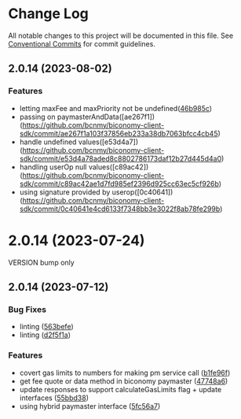 # Change Log

All notable changes to this project will be documented in this file.
See [Conventional Commits](https://conventionalcommits.org) for commit guidelines.

## 2.0.14 (2023-08-02)

### Features

* letting maxFee and maxPriority not be undefined([46b985c](https://github.com/bcnmy/biconomy-client-sdk/commit/46b985c75fd135f151c9ac4380a65438cccc6f39))
* passing on paymasterAndData([ae267f1])(https://github.com/bcnmy/biconomy-client-sdk/commit/ae267f1a103f37856eb233a38db7063bfcc4cb45)
* handle undefined values([e53d4a7])(https://github.com/bcnmy/biconomy-client-sdk/commit/e53d4a78aded8c8802786173daf12b27d445d4a0)
* handling userOp null values([c89ac42])(https://github.com/bcnmy/biconomy-client-sdk/commit/c89ac42ae1d7fd985ef2396d925cc63ec5cf926b)
* using signature provided by userop([0c40641])(https://github.com/bcnmy/biconomy-client-sdk/commit/0c40641e4cd6133f7348bb3e3022f8ab78fe299b)



# 2.0.14 (2023-07-24)

VERSION bump only


## 2.0.14 (2023-07-12)


### Bug Fixes

* linting ([563befe](https://github.com/bcnmy/biconomy-client-sdk/commit/563befedcc37aee4c531e01809b47e559a33f526))
* linting ([d2f5f1a](https://github.com/bcnmy/biconomy-client-sdk/commit/d2f5f1afadc2a561c4ef01c0821a25b9d7fe776e))


### Features

* covert gas limits to numbers for making pm service call ([b1fe96f](https://github.com/bcnmy/biconomy-client-sdk/commit/b1fe96f7a312ceaf7aa689939b7c69718c710dd1))
* get fee quote or data method in biconomy paymaster ([47748a6](https://github.com/bcnmy/biconomy-client-sdk/commit/47748a6384c2b74e1d9be4d570554098e1ac02e7))
* update responses to support calculateGasLimits flag + update interfaces ([55bbd38](https://github.com/bcnmy/biconomy-client-sdk/commit/55bbd38b4ef8acaf8da1d52e36846557b134aba4))
* using hybrid paymaster interface ([5fc56a7](https://github.com/bcnmy/biconomy-client-sdk/commit/5fc56a7db2de4a3f4bb87cd4d75584e79010b206))
